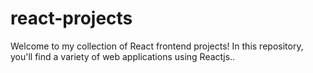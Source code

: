 # react-projects
Welcome to my collection of React frontend projects! In this repository, you'll find a variety of web applications using Reactjs..
